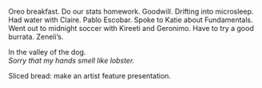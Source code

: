 Oreo breakfast. Do our stats homework. Goodwill. Drifting into microsleep. Had water with Claire. Pablo Escobar. Spoke to Katie about Fundamentals. Went out to midnight soccer with Kireeti and Geronimo. Have to try a good burrata. Zeneli’s. 

In the valley of the dog.   
*Sorry that my hands smell like lobster.*

Sliced bread: make an artist feature presentation.